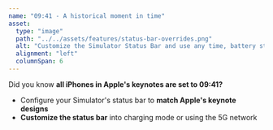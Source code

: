 ```yaml
---
name: "09:41 - A historical moment in time"
asset:
  type: "image"
  path: "../../assets/features/status-bar-overrides.png"
  alt: "Customize the Simulator Status Bar and use any time, battery status, and more"
  alignment: "left"
  columnSpan: 6
---
```


Did you know **all iPhones in Apple's keynotes are set to 09:41?**

- Configure your Simulator's status bar to **match Apple's keynote designs**
- **Customize the status bar** into charging mode or using the 5G network
